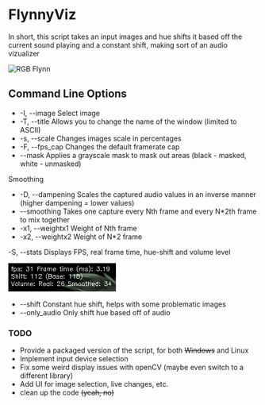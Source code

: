 # FlynnyViz
In short, this script takes an input images and hue shifts it based off the current sound playing and a constant shift, making sort of an audio vizualizer

![RGB Flynn](examples/Demo.gif)

## Command Line Options
- -I, --image        Select image
- -T, --title        Allows you to change the name of the window (limited to ASCII)
- -s, --scale        Changes images scale in percentages
- -F, --fps_cap      Changes the default framerate cap
- --mask             Applies a grayscale mask to mask out areas (black - masked, white - unmasked)

Smoothing
- -D, --dampening     Scales the captured audio values in an inverse manner (higher dampening = lower values)
- --smoothing        Takes one capture every Nth frame and every N*2th frame to mix together
- -x1, --weightx1     Weight of Nth frame
- -x2, --weightx2     Weight of N*2 frame

-S, --stats           Displays FPS, real frame time, hue-shift and volume level

![Stats](examples/stats_example.png)
- --shift             Constant hue shift, helps with some problematic images
- --only_audio        Only shift hue based off of audio

### TODO
- Provide a packaged version of the script, for both ~~Windows~~ and Linux
- Implement input device selection
- Fix some weird display issues with openCV (maybe even switch to a different library)
- Add UI for image selection, live changes, etc.
- clean up the code ~~(yeah, no)~~
